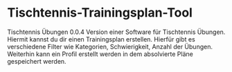 # Tischtennis-Trainingsplan-Tool
Tischtennis Übungen 0.0.4 Version einer Software für Tischtennis Übungen. Hiermit kannst du dir einen Trainingsplan erstellen. Hierfür gibt es verschiedene Filter wie Kategorien, Schwierigkeit, Anzahl der Übungen. Weiterhin kann ein Profil erstellt werden in dem absolvierte Pläne gespeichert werden. 
